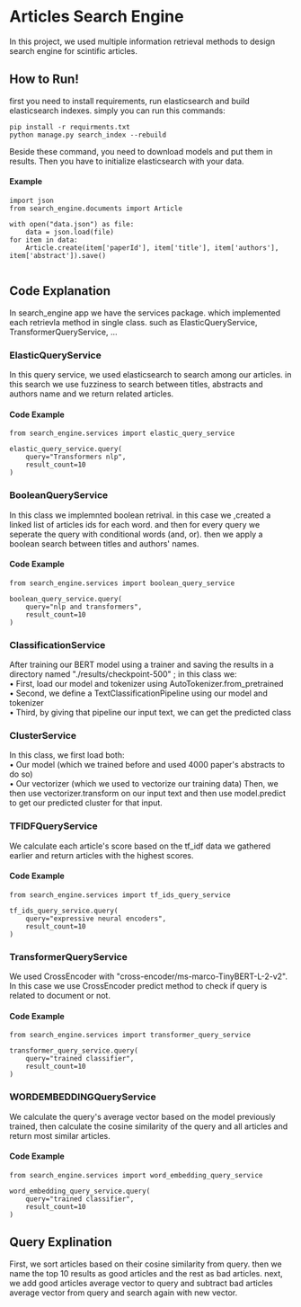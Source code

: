# Articles Search Engine
In this project, we used multiple information retrieval methods to design search engine for scintific articles.
## How to Run!
first you need to install requirements, run elasticsearch and build elasticsearch indexes. simply you can run this commands:
```
pip install -r requirments.txt
python manage.py search_index --rebuild
```

Beside these command, you need to download models and put them in results.
Then you have to initialize elasticsearch with your data. 
#### Example
```
import json
from search_engine.documents import Article

with open("data.json") as file:
    data = json.load(file)
for item in data:
    Article.create(item['paperId'], item['title'], item['authors'], item['abstract']).save()
    
```
## Code Explanation
In search_engine app we have the services package. which implemented each retrievla method in single class. such as ElasticQueryService, TransformerQueryService, ...

### ElasticQueryService
In this query service, we used elasticsearch to search among our articles. in this search we use fuzziness to search between titles, abstracts and authors name and we return related articles.

#### Code Example
```
from search_engine.services import elastic_query_service

elastic_query_service.query(
    query="Transformers nlp",
    result_count=10
)
```
### BooleanQueryService
In this class we implemnted boolean retrival. in this case we ,created a linked list of articles ids for each word. and then for every query we seperate the query with conditional words (and, or). then we apply a boolean search between titles and authors' names.
#### Code Example
```
from search_engine.services import boolean_query_service

boolean_query_service.query(
    query="nlp and transformers",
    result_count=10
)
```
### ClassificationService
After training our BERT model using a trainer and saving the results in a directory named "./results/checkpoint-500" ; in this class we:
<br>•   First,  load our model and tokenizer using AutoTokenizer.from_pretrained 
<br>•  Second, we define a TextClassificationPipeline using our model and tokenizer
<br>•  Third, by giving that pipeline our input text, we can get the predicted class
### ClusterService
In this class, we first load both:
<br>•  Our model (which we trained before and used 4000 paper's abstracts to do so) 
<br>•  Our vectorizer (which we used to vectorize our training data)
Then, we then use vectorizer.transform on our input text and then use model.predict to get our predicted cluster for that input. 

### TFIDFQueryService
We calculate each article's score based on the tf_idf data we gathered earlier and return articles with the highest scores.
#### Code Example
```
from search_engine.services import tf_ids_query_service

tf_ids_query_service.query(
    query="expressive neural encoders",
    result_count=10
)
```
### TransformerQueryService
We used CrossEncoder with "cross-encoder/ms-marco-TinyBERT-L-2-v2". In this case we use CrossEncoder predict method to check if query is related to document or not.
#### Code Example
```
from search_engine.services import transformer_query_service

transformer_query_service.query(
    query="trained classifier",
    result_count=10
)
```
### WORDEMBEDDINGQueryService
We calculate the query's average vector based on the model previously trained, then calculate the cosine similarity of the query and all articles and return most similar articles.
#### Code Example
```
from search_engine.services import word_embedding_query_service

word_embedding_query_service.query(
    query="trained classifier",
    result_count=10
)
```
## Query Explination
First, we sort articles based on their cosine similarity from query. then we name the top 10 results as good articles and the rest as bad articles. next, we add good articles average vector to query and subtract bad articles average vector from query and search again with new vector.
